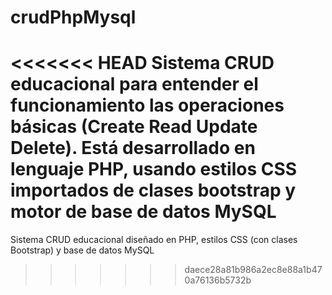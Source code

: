 # crudPhpMysql
<<<<<<< HEAD
Sistema CRUD educacional para entender el funcionamiento las operaciones básicas (Create Read Update Delete). Está desarrollado en lenguaje PHP, usando estilos CSS importados de clases bootstrap y motor de base de datos MySQL
=======
Sistema CRUD educacional diseñado en PHP, estilos CSS (con clases Bootstrap) y base de datos MySQL
>>>>>>> daece28a81b986a2ec8e88a1b470a76136b5732b
